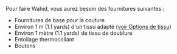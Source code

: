 Pour faire Wahid, vous aurez besoin des fournitures suivantes :

 - Fournitures de base pour la couture
 - Environ 1 m (1.1 yards) d'un tissu adapté ([voir Options de tissu](/docs/patterns/wahid/fabric))
 - Environ 1 mètre (1.1 yards) de tissu de doublure
 - Entoilage thermocollant
 - Boutons

